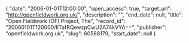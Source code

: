 {
  "date": "2006-01-01T12:00:00", 
  "open_access": true, 
  "target_url": "http://openfieldwork.org.uk/", 
  "description": "", 
  "end_date": null, 
  "title": "Open Fieldwork (OF) Project, The", 
  "record_id": "20060101T120000/IITafRQewzpCwU2A74kVYA==", 
  "publisher": "openfieldwork.org.uk", 
  "slug": 60588179, 
  "start_date": null
}


